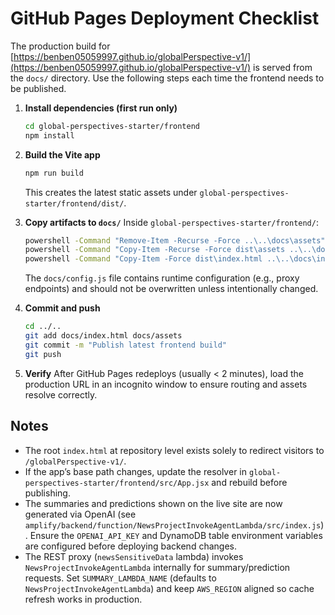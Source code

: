 # GitHub Pages Deployment Checklist

The production build for [https://benben05059997.github.io/globalPerspective-v1/](https://benben05059997.github.io/globalPerspective-v1/) is served from the `docs/` directory. Use the following steps each time the frontend needs to be published.

1. **Install dependencies (first run only)**
   ```bash
   cd global-perspectives-starter/frontend
   npm install
   ```

2. **Build the Vite app**
   ```bash
   npm run build
   ```
   This creates the latest static assets under `global-perspectives-starter/frontend/dist/`.

3. **Copy artifacts to `docs/`**
   Inside `global-perspectives-starter/frontend/`:
   ```bash
   powershell -Command "Remove-Item -Recurse -Force ..\..\docs\assets"
   powershell -Command "Copy-Item -Recurse -Force dist\assets ..\..\docs\assets"
   powershell -Command "Copy-Item -Force dist\index.html ..\..\docs\index.html"
   ```
   The `docs/config.js` file contains runtime configuration (e.g., proxy endpoints) and should not be overwritten unless intentionally changed.

4. **Commit and push**
   ```bash
   cd ../..
   git add docs/index.html docs/assets
   git commit -m "Publish latest frontend build"
   git push
   ```

5. **Verify**
   After GitHub Pages redeploys (usually < 2 minutes), load the production URL in an incognito window to ensure routing and assets resolve correctly.

## Notes

- The root `index.html` at repository level exists solely to redirect visitors to `/globalPerspective-v1/`.
- If the app’s base path changes, update the resolver in `global-perspectives-starter/frontend/src/App.jsx` and rebuild before publishing.
- The summaries and predictions shown on the live site are now generated via OpenAI (see `amplify/backend/function/NewsProjectInvokeAgentLambda/src/index.js`). Ensure the `OPENAI_API_KEY` and DynamoDB table environment variables are configured before deploying backend changes.
- The REST proxy (`newsSensitiveData` lambda) invokes `NewsProjectInvokeAgentLambda` internally for summary/prediction requests. Set `SUMMARY_LAMBDA_NAME` (defaults to `NewsProjectInvokeAgentLambda`) and keep `AWS_REGION` aligned so cache refresh works in production.
